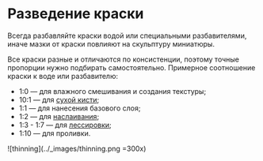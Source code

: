 # Разведение краски

Всегда разбавляйте краски водой или специальными разбавителями, иначе мазки от краски повлияют на скульптуру миниатюры.

Все краски разные и отличаются по консистенции, поэтому точные пропорции нужно подбирать самостоятельно. Примерное соотношение краски к воде или разбавителю:

- 1:0 — для влажного смешивания и создания текстуры;
- 10:1 — для [сухой кисти](../methods/drybrush.md);
- 1:1 — для нанесения базового слоя;
- 1:2 — для [наслаивания](../methods/layering.md);
- 1:3 - 1:7 — для [лессировки](../methods/glazing.md);
- 1:10 — для проливки.

![thinning](../_images/thinning.png =300x)
